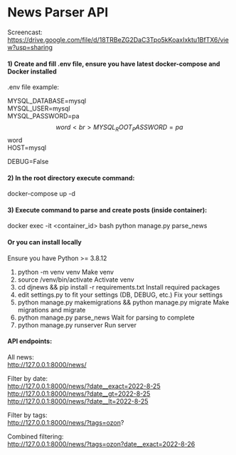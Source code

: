 # News Parser API

Screencast:<br>
https://drive.google.com/file/d/18TRBeZG2DaC3Tpo5kKoaxIxktu1BfTX6/view?usp=sharing

#### 1) Create and fill .env file, ensure you have latest docker-compose and Docker installed

.env file example:<br>

MYSQL_DATABASE=mysql<br>
MYSQL_USER=mysql<br>
MYSQL_PASSWORD=pa$$word<br>
MYSQL_ROOT_PASSWORD=pa$$word<br>
HOST=mysql<br>

DEBUG=False<br>

#### 2) In the root directory execute command:

docker-compose up -d

#### 3) Execute command to parse and create posts (inside container):

docker exec -it <container_id> bash
python manage.py parse_news

#### Or you can install locally<br>

Ensure you have Python >= 3.8.12
1) python -m venv venv
Make venv
1) source /venv/bin/activate
Activate venv
1) cd djnews && pip install -r requirements.txt
Install required packages
1) edit settings.py to fit your settings (DB, DEBUG, etc.)
Fix your settings
1) python manage.py makemigrations && python manage.py migrate
Make migrations and migrate
1) python manage.py parse_news
Wait for parsing to complete
1) python manage.py runserver
Run server


#### API endpoints:

All news:<br>
http://127.0.0.1:8000/news/

Filter by date:<br>
http://127.0.0.1:8000/news/?date__exact=2022-8-25
http://127.0.0.1:8000/news/?date__gt=2022-8-25
http://127.0.0.1:8000/news/?date__lt=2022-8-25

Filter by tags:<br>
http://127.0.0.1:8000/news/?tags=ozon?

Combined filtering:<br>
http://127.0.0.1:8000/news/?tags=ozon?date__exact=2022-8-26

